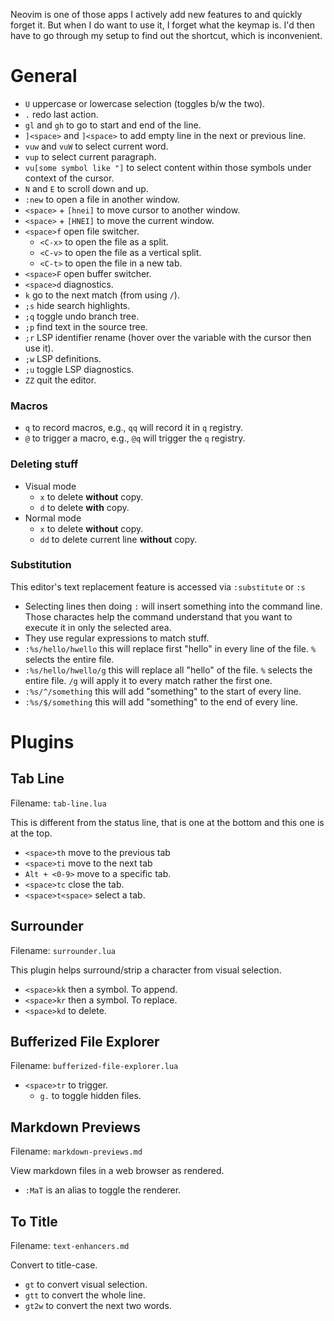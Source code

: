 Neovim is one of those apps I actively add new features to and quickly forget it. But
when I do want to use it, I forget what the keymap is. I'd then have to go through my
setup to find out the shortcut, which is inconvenient.

# General
- `U` uppercase or lowercase selection (toggles b/w the two).
- `.` redo last action.
- `gl` and `gh` to go to start and end of the line.
- `]<space>` and `]<space>` to add empty line in the next or previous line.
- `vuw` and `vuW` to select current word.
- `vup` to select current paragraph.
- `vu[some symbol like "]` to select content within those symbols under context of the cursor.
- `N` and `E` to scroll down and up.
- `:new` to open a file in another window.
- `<space>` + `[hnei]` to move cursor to another window.
- `<space>` + `[HNEI]` to move the current window.
- `<space>f` open file switcher.
    - `<C-x>` to open the file as a split.
    - `<C-v>` to open the file as a vertical split.
    - `<C-t>` to open the file in a new tab.
- `<space>F` open buffer switcher.
- `<space>d` diagnostics.
- `k` go to the next match (from using `/`).
- `;s` hide search highlights.
- `;q` toggle undo branch tree.
- `;p` find text in the source tree.
- `;r` LSP identifier rename (hover over the variable with the cursor then use it).
- `;w` LSP definitions.
- `;u` toggle LSP diagnostics.
- `ZZ` quit the editor.
### Macros
- `q` to record macros, e.g., `qq` will record it in `q` registry.
- `@` to trigger a macro, e.g., `@q` will trigger the `q` registry.
### Deleting stuff
- Visual mode
    - `x` to delete **without** copy.
    - `d` to delete **with** copy.
- Normal mode
    - `x` to delete **without** copy.
    - `dd` to delete current line **without** copy.
### Substitution
This editor's text replacement feature is accessed via `:substitute` or `:s`

- Selecting lines then doing `:` will insert something into the command line. Those
  charactes help the command understand that you want to execute it in only the selected
  area.
- They use regular expressions to match stuff.
- `:%s/hello/hwello` this will replace first "hello" in every line of the file. `%`
  selects the entire file.
- `:%s/hello/hwello/g` this will replace all "hello" of the file. `%`
  selects the entire file. `/g` will apply it to every match rather the first one.
- `:%s/^/something` this will add "something" to the start of every line.
- `:%s/$/something` this will add "something" to the end of every line.

# Plugins
## Tab Line
Filename: `tab-line.lua`

This is different from the status line, that is one at the bottom and this one is at the
top.

- `<space>th` move to the previous tab
- `<space>ti` move to the next tab
- `Alt + <0-9>` move to a specific tab.
- `<space>tc` close the tab.
- `<space>t<space>` select a tab.

## Surrounder
Filename: `surrounder.lua`

This plugin helps surround/strip a character from visual selection. 

- `<space>kk` then a symbol. To append.
- `<space>kr` then a symbol. To replace.
- `<space>kd` to delete.

## Bufferized File Explorer
Filename: `bufferized-file-explorer.lua`

- `<space>tr` to trigger.
    - `g.` to toggle hidden files.

## Markdown Previews
Filename: `markdown-previews.md`

View markdown files in a web browser as rendered.

- `:MaT` is an alias to toggle the renderer.

## To Title
Filename: `text-enhancers.md`

Convert to title-case.

- `gt` to convert visual selection.
- `gtt` to convert the whole line.
- `gt2w` to convert the next two words.
